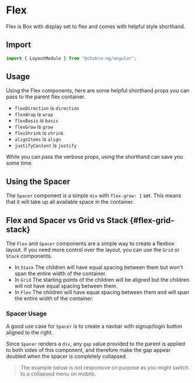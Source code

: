 # Flex

Flex is Box with display set to flex and comes with helpful style shorthand.
## Import

```javascript
import { LayoutModule } from "@chakra-ng/angular";
```

## Usage

Using the Flex components, here are some helpful shorthand props you can pass to the parent flex container.

- `flexDirection` is `direction`
- `flexWrap` is `wrap`
- `flexBasis` is `basis`
- `flexGrow` is `grow`
- `flexShrink` is `shrink`
- `alignItems` is `align`
- `justifyContent` is `justify`

While you can pass the verbose props, using the shorthand can save you some time.

## Using the Spacer

The `Spacer` component is a simple `div` with `flex-grow: 1` set. This means that it will take up all available space in the container.

## Flex and Spacer vs Grid vs Stack {#flex-grid-stack}

The `Flex` and `Spacer` components are a simple way to create a flexbox layout. If you need more control over the layout, you can use the `Grid` or
`Stack` components.

- In `Stack` The children will have equal spacing between them but won't span the entire width of the container.
- In `Grid` The starting points of the children will be aligned but the children will not have equal spacing between them.
- In `Flex` The children will have equal spacing between them and will span the entire width of the container.

### Spacer Usage

A good use case for `Spacer` is to create a navbar with signup/login button aligned to the right.

Since `Spacer` renders a `div`, any `gap` value provided to the parent is applied to both sides of this component, and therefore make the gap appear
doubled when the spacer is completely collapsed.

> The example below is not responsive on purpose as you might switch to a collapsed menu on mobile.
